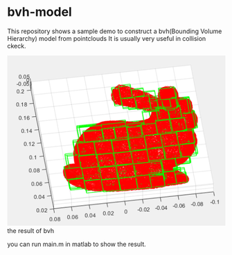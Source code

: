 # bvh-model
This repository shows a sample demo to construct a bvh(Bounding Volume Hierarchy) model from pointclouds
It is usually very useful in collision ckeck.


![mypic](https://github.com/QQ1552695066/Robotic-arm-collision-check/blob/master/result.PNG)
the result of bvh 

you can run main.m in matlab to show the result.
